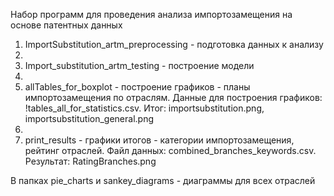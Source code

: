 Набор программ для проведения анализа импортозамещения на основе патентных данных

1. ImportSubstitution_artm_preprocessing - подготовка данных к анализу
2. 
3. Import_substitution_artm_testing - построение модели
4. 
5. allTables_for_boxplot - построение графиков - планы импортозамещения по отраслям. Данные для построения графиков: !tables_all_for_statistics.csv. Итог: importsubstitution.png, importsubstitution_general.png
6. 
7. print_results - графики итогов - категории импортозамещения, рейтинг отраслей. Файл данных: combined_branches_keywords.csv. Результат: RatingBranches.png

В папках pie_charts и sankey_diagrams - диаграммы для всех отраслей


